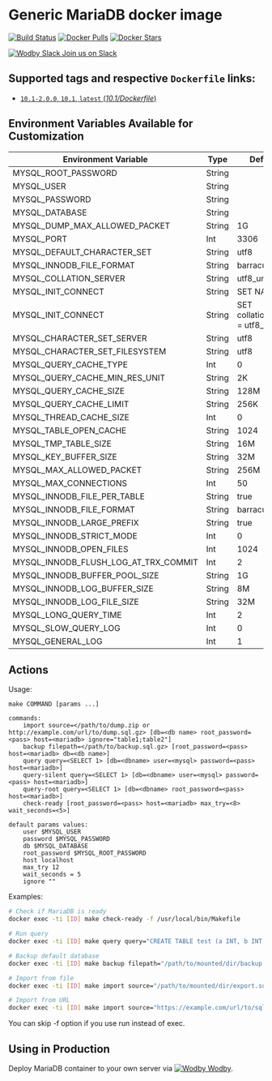 # Generic MariaDB docker image

[![Build Status](https://travis-ci.org/wodby/mariadb.svg?branch=master)](https://travis-ci.org/wodby/mariadb)
[![Docker Pulls](https://img.shields.io/docker/pulls/wodby/mariadb.svg)](https://hub.docker.com/r/wodby/mariadb)
[![Docker Stars](https://img.shields.io/docker/stars/wodby/mariadb.svg)](https://hub.docker.com/r/wodby/mariadb)

[![Wodby Slack](https://www.google.com/s2/favicons?domain=www.slack.com) Join us on Slack](https://slack.wodby.com/)

## Supported tags and respective `Dockerfile` links:

- [`10.1-2.0.0`, `10.1`, `latest` (*10.1/Dockerfile*)](https://github.com/wodby/mariadb/tree/master/10.1/Dockerfile)

## Environment Variables Available for Customization

| Environment Variable | Type | Default Value | Description |
| -------------------- | -----| ------------- | ----------- |
| MYSQL_ROOT_PASSWORD                   | String |                                            | REQUIRED |
| MYSQL_USER                            | String |                                            | |
| MYSQL_PASSWORD                        | String |                                            | |
| MYSQL_DATABASE                        | String |                                            | |
| MYSQL_DUMP_MAX_ALLOWED_PACKET         | String | 1G                                         | |
| MYSQL_PORT                            | Int    | 3306                                       | |
| MYSQL_DEFAULT_CHARACTER_SET           | String | utf8                                       | | 
| MYSQL_INNODB_FILE_FORMAT              | String | barracuda                                  | |
| MYSQL_COLLATION_SERVER                | String | utf8_unicode_ci                            | |
| MYSQL_INIT_CONNECT                    | String | SET NAMES utf8                             | |
| MYSQL_INIT_CONNECT                    | String | SET collation_connection = utf8_general_ci | |
| MYSQL_CHARACTER_SET_SERVER            | String | utf8                                       | |
| MYSQL_CHARACTER_SET_FILESYSTEM        | String | utf8                                       | |
| MYSQL_QUERY_CACHE_TYPE                | Int    | 0                                          | |
| MYSQL_QUERY_CACHE_MIN_RES_UNIT        | String | 2K                                         | |
| MYSQL_QUERY_CACHE_SIZE                | String | 128M                                       | |
| MYSQL_QUERY_CACHE_LIMIT               | String | 256K                                       | |
| MYSQL_THREAD_CACHE_SIZE               | Int    | 0                                          | |
| MYSQL_TABLE_OPEN_CACHE                | String | 1024                                       | |
| MYSQL_TMP_TABLE_SIZE                  | String | 16M                                        | |
| MYSQL_KEY_BUFFER_SIZE                 | String | 32M                                        | |
| MYSQL_MAX_ALLOWED_PACKET              | String | 256M                                       | |
| MYSQL_MAX_CONNECTIONS                 | Int    | 50                                         | |
| MYSQL_INNODB_FILE_PER_TABLE           | String | true                                       | |
| MYSQL_INNODB_FILE_FORMAT              | String | barracuda                                  | |
| MYSQL_INNODB_LARGE_PREFIX             | String | true                                       | |
| MYSQL_INNODB_STRICT_MODE              | Int    | 0                                          | |
| MYSQL_INNODB_OPEN_FILES               | Int    | 1024                                       | |
| MYSQL_INNODB_FLUSH_LOG_AT_TRX_COMMIT  | Int    | 2                                          | |
| MYSQL_INNODB_BUFFER_POOL_SIZE         | String | 1G                                         | |
| MYSQL_INNODB_LOG_BUFFER_SIZE          | String | 8M                                         | |
| MYSQL_INNODB_LOG_FILE_SIZE            | String | 32M                                        | |
| MYSQL_LONG_QUERY_TIME                 | Int    | 2                                          | |
| MYSQL_SLOW_QUERY_LOG                  | Int    | 0                                          | |
| MYSQL_GENERAL_LOG                     | Int    | 1                                          | |

## Actions

Usage:
```
make COMMAND [params ...]
 
commands:
    import source=</path/to/dump.zip or http://example.com/url/to/dump.sql.gz> [db=<db name> root_password=<pass> host=<mariadb> ignore="table1;table2"] 
    backup filepath=</path/to/backup.sql.gz> [root_password=<pass> host=<mariadb> db=<db name>] 
    query query=<SELECT 1> [db=<dbname> user=<mysql> password=<pass> host=<mariadb>] 
    query-silent query=<SELECT 1> [db=<dbname> user=<mysql> password=<pass> host=<mariadb>] 
    query-root query=<SELECT 1> [db=<dbname> root_password=<pass> host=<mariadb>]
    check-ready [root_password=<pass> host=<mariadb> max_try=<8> wait_seconds=<5>] 
    
default params values:
    user $MYSQL_USER
    password $MYSQL_PASSWORD
    db $MYSQL_DATABASE
    root_password $MYSQL_ROOT_PASSWORD
    host localhost
    max_try 12
    wait_seconds = 5
    ignore ""
```

Examples:

```bash
# Check if MariaDB is ready
docker exec -ti [ID] make check-ready -f /usr/local/bin/Makefile

# Run query
docker exec -ti [ID] make query query="CREATE TABLE test (a INT, b INT, c VARCHAR(255))" -f /usr/local/bin/Makefile

# Backup default database
docker exec -ti [ID] make backup filepath="/path/to/mounted/dir/backup.sql.gz" -f /usr/local/bin/Makefile

# Import from file
docker exec -ti [ID] make import source="/path/to/mounted/dir/export.sql.gz"

# Import from URL
docker exec -ti [ID] make import source="https://example.com/url/to/sql/dump.zip"
```

You can skip -f option if you use run instead of exec. 

## Using in Production

Deploy MariaDB container to your own server via [![Wodby](https://www.google.com/s2/favicons?domain=wodby.com) Wodby](https://wodby.com).
